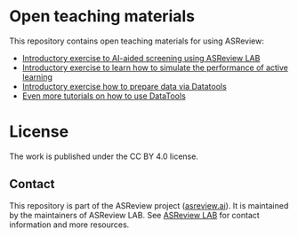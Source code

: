 # Open teaching materials

This repository contains open teaching materials for using ASReview:


- [Introductory exercise to AI-aided screening using ASReview LAB](https://github.com/asreview/asreview-academy/blob/main/introducing-ASReview-LAB/README.md)
- [Introductory exercise to learn how to simulate the performance of active learning](https://github.com/asreview/asreview-academy/blob/main/introducing-simulation-mode/README.md)
- [Introductory exercise how to prepare data via Datatools](https://github.com/asreview/asreview-academy/tree/main/introducing-Datatools)
- [Even more tutorials on how to use DataTools](https://github.com/asreview/asreview-datatools/blob/master/Tutorials.md)

# License 

The work is published under the CC BY 4.0 license.

## Contact

This repository is part of the ASReview project ([asreview.ai](https://asreview.ai)). It is maintained by the
maintainers of ASReview LAB. See [ASReview
LAB](https://github.com/asreview/asreview) for contact information and more
resources.

